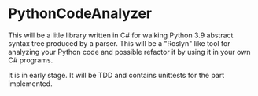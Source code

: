 # PythonCodeAnalyzer

This will be a litle library written in C# for walking Python 3.9 abstract syntax tree produced by a parser. This will be a "Roslyn" like tool for analyzing your Python code and possible refactor it by using it in your own C# programs.

It is in early stage. It will be TDD and contains unittests for the part implemented.
